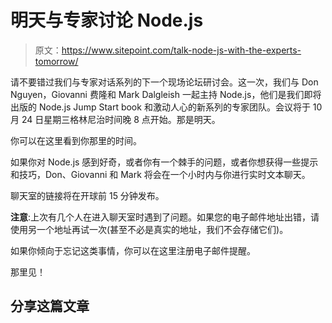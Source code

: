 # 明天与专家讨论 Node.js

> 原文：<https://www.sitepoint.com/talk-node-js-with-the-experts-tomorrow/>

请不要错过我们与专家对话系列的下一个现场论坛研讨会。这一次，我们与 Don Nguyen，Giovanni 费隆和 Mark Dalgleish 一起主持 Node.js，他们是我们即将出版的 Node.js Jump Start book 和激动人心的新系列的专家团队。会议将于 10 月 24 日星期三格林尼治时间晚 8 点开始。那是明天。

你可以在这里看到你那里的时间。

如果你对 Node.js 感到好奇，或者你有一个棘手的问题，或者你想获得一些提示和技巧，Don、Giovanni 和 Mark 将会在一个小时内与你进行实时文本聊天。

聊天室的链接将在开球前 15 分钟发布。

**注意**:上次有几个人在进入聊天室时遇到了问题。如果您的电子邮件地址出错，请使用另一个地址再试一次(甚至不必是真实的地址，我们不会存储它们)。

如果你倾向于忘记这类事情，你可以在这里注册电子邮件提醒。

那里见！

## 分享这篇文章